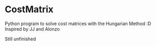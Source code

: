 # CostMatrix
Python program to solve cost matrices with the Hungarian Method :D Inspired by JJ and Alonzo

Still unfinished
